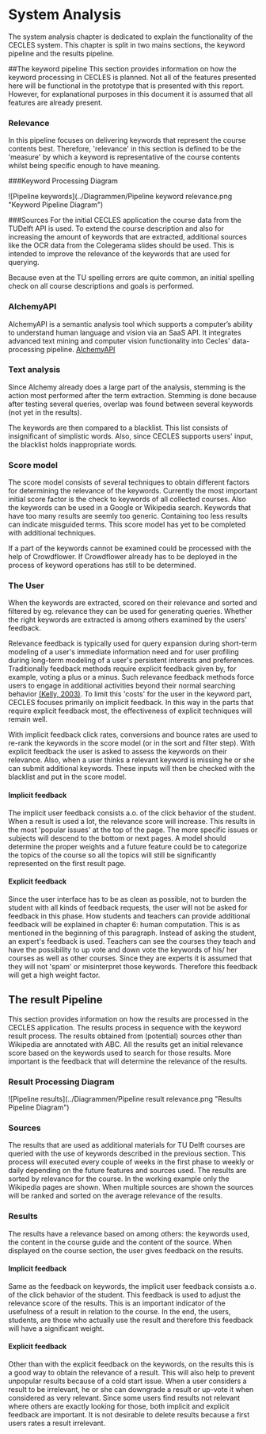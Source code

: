 # System Analysis
The system analysis chapter is dedicated to explain the functionality of the CECLES system. This chapter is split in two mains sections, the keyword pipeline and the results pipeline. 

<!-- expand on this -->

##The keyword pipeline
This section provides information on how the keyword processing in CECLES is planned. Not all of the features presented here will be functional in the prototype that is presented with this report. However, for explanational purposes in this document it is assumed that all features are already present.

### Relevance
In this pipeline focuses on delivering keywords that represent the course contents best. Therefore, 'relevance' in this section is defined to be the 'measure' by which a keyword is representative of the course contents whilst being specific enough to have meaning.

###Keyword Processing Diagram

![Pipeline keywords](../Diagrammen/Pipeline keyword relevance.png "Keyword Pipeline Diagram")

###Sources
For the initial CECLES application the course data from the TUDelft API is used. To extend the course description and also for increasing the amount of keywords that are extracted, additional sources like the OCR data from the Colegerama slides should be used. This is intended to improve the relevance of the keywords that are used for querying.

Because even at the TU spelling errors are quite common, an initial spelling check on all course descriptions and goals is performed.

### AlchemyAPI
AlchemyAPI is a semantic analysis tool which supports a computer’s ability to understand human language and vision via an SaaS API. It integrates advanced text mining and computer vision functionality into Cecles' data-processing pipeline. [AlchemyAPI](http://www.alchemyapi.com/)

### Text analysis
Since Alchemy already does a large part of the analysis, stemming is the action most performed after the term extraction. Stemming is done because after testing several queries, overlap was found between several keywords (not yet in the results). 

The keywords are then compared to a blacklist. This list consists of insignificant of simplistic words. Also, since CECLES supports users' input, the blacklist holds inappropriate words.

### Score model
The score model consists of several techniques to obtain different factors for determining the relevance of the keywords. Currently the most important initial score factor is the check to keywords of all collected courses. Also the keywords can be used in a Google or Wikipedia search. Keywords that have too many results are seemly too generic. Containing too less results can indicate misguided terms. 
This score model has yet to be completed with additional techniques.

If a part of the keywords cannot be examined could be processed with the help of Crowdflower. If Crowdflower already has to be deployed in the process of keyword operations has still to be determined. 

### The User
When the keywords are extracted, scored on their relevance and sorted and filtered by eg. relevance they can be used for generating queries. Whether the right keywords are extracted is among others examined by the users' feedback. 

Relevance feedback is typically used for query expansion during short-term modeling of a user's immediate information need and for user profiling during long-term modeling of a user's persistent interests and preferences. Traditionally feedback methods require explicit feedback given by, for example, voting a plus or a minus. Such relevance feedback methods force users to engage in additional activities beyond their normal searching behavior [(Kelly,	2003)](http://people.csail.mit.edu/teevan/work/publications/papers/sigir-forum03.pdf). To limit this 'costs' for the user in the keyword part, CECLES focuses primarily on implicit feedback. In this way in the parts that require explicit feedback most, the effectiveness of explicit techniques will remain well.

With implicit feedback click rates, conversions and bounce rates are used to re-rank the keywords in the score model  (or in the sort and filter step). With explicit feedback the user is asked to assess the keywords on their relevance. 
Also, when a user thinks a relevant keyword is missing he or she can submit additional keywords. These inputs will then be checked with the blacklist and put in the score model.

#### Implicit feedback
The implicit user feedback consists a.o. of the click behavior of the student. When a result is used a lot, the relevance score will increase. This results in the most 'popular issues' at the top of the page. The more specific issues or subjects will descend to the bottom or next pages. A model should determine the proper weights and a future feature could be to categorize the topics of the course so all the topics will still be significantly represented on the first result page.

#### Explicit feedback
Since the user interface has to be as clean as possible, not to burden the student with all kinds of feedback requests, the user will not be asked for feedback in this phase. How students and teachers can provide additional feedback will be explained in chapter 6: human computation. 
This is as mentioned in the beginning of this paragraph. Instead of asking the student, an expert's feedback is used. Teachers can see the courses they teach and have the possibility to up vote and down vote the keywords of his/ her courses as well as other courses. Since they are experts it is assumed that they will not 'spam' or  misinterpret those keywords. Therefore this feedback will get a high weight factor. 


## The result Pipeline
This section provides information on how the results are processed in the CECLES application. The results process in sequence with the keyword result process. The results obtained from (potential) sources other than Wikipedia are annotated with ABC. All the results get an initial relevance score based on the keywords used to search for those results. More important is the feedback that will determine the relevance of the results.

### Result Processing Diagram
![Pipeline results](../Diagrammen/Pipeline result relevance.png "Results Pipeline Diagram")

### Sources
The results that are used as additional materials for TU Delft courses are queried with the use of keywords described in the previous section. This process will executed every couple of weeks in the first phase to weekly or daily depending on the future features and sources used. 
The results are sorted by relevance for the course. In the working example only the Wikipedia pages are shown. When multiple sources are shown the sources will be ranked and sorted on the average relevance of the results.

### Results
The results have a relevance based on among others: the keywords used, the content in the course guide and the content of the source. When displayed on the course section, the user gives feedback on the results.

#### Implicit feedback
Same as the feedback on keywords, the implicit user feedback consists a.o. of the click behavior of the student. This feedback is used to adjust the relevance score of the results. This is an important indicator of the usefulness of a result in relation to the course. In the end, the users, students, are those who actually use the result and therefore this feedback will have a significant weight.

#### Explicit feedback
Other than with the explicit feedback on the keywords, on the results this is a good way to obtain the relevance of a result. This will also help to prevent unpopular results because of a cold start issue. When a user considers a result to be irrelevant, he or she can downgrade a result or up-vote it when considered as very relevant.
Since some users find results not relevant where others are exactly looking for those, both implicit and explicit feedback are important. It is not desirable to delete results because a first users rates a result irrelevant.





